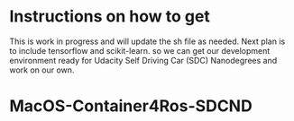 
# Instructions on how to get 
This is work in progress and will update the sh file as needed.
Next plan is to include tensorflow and scikit-learn.
so we can get our development environment ready for Udacity Self Driving Car (SDC) Nanodegrees and work on our own.

# MacOS-Container4Ros-SDCND
